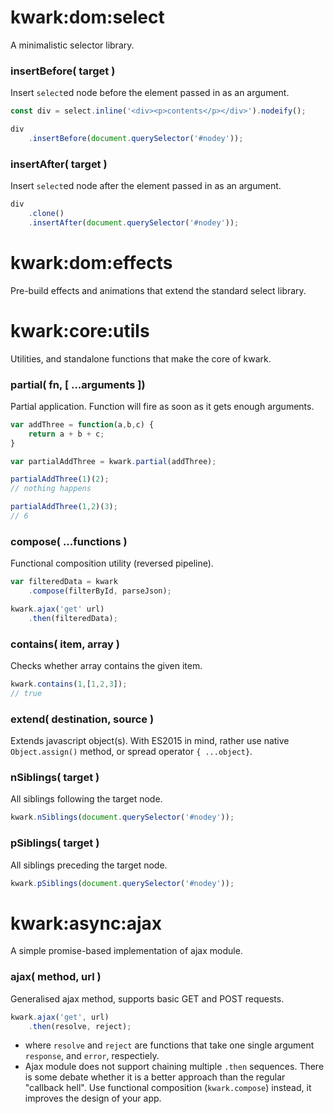 # kwark:dom:select

A minimalistic selector library.

### insertBefore( target )

Insert `select`ed node before the element passed in as an argument.


```javascript
const div = select.inline('<div><p>contents</p></div>').nodeify();

div
    .insertBefore(document.querySelector('#nodey'));
```

### insertAfter( target )

Insert `select`ed node after the element passed in as an argument.


```javascript
div
    .clone()
    .insertAfter(document.querySelector('#nodey'));
```

# kwark:dom:effects

Pre-build effects and animations that extend the standard select library.

# kwark:core:utils

Utilities, and standalone functions that make the core of kwark.

### partial( fn, [ ...arguments ])

Partial application. Function will fire as soon as it gets enough arguments.



```javascript
var addThree = function(a,b,c) {
    return a + b + c;
}

var partialAddThree = kwark.partial(addThree);

partialAddThree(1)(2);
// nothing happens

partialAddThree(1,2)(3);
// 6

```

### compose( ...functions )

Functional composition utility (reversed pipeline).


```javascript
var filteredData = kwark
    .compose(filterById, parseJson);

kwark.ajax('get' url)
    .then(filteredData);
```


### contains( item, array )

Checks whether array contains the given item.

```javascript
kwark.contains(1,[1,2,3]);
// true
```

### extend( destination, source )

Extends javascript object(s). With ES2015 in mind, rather use native `Object.assign()` method, or spread operator `{ ...object}`.

### nSiblings( target )

All siblings following the target node.

```javascript
kwark.nSiblings(document.querySelector('#nodey'));
```

### pSiblings( target )

All siblings preceding the target node.

```javascript
kwark.pSiblings(document.querySelector('#nodey'));
```

# kwark:async:ajax

A simple promise-based implementation of ajax module.  

### ajax( method, url )

Generalised ajax method, supports basic GET and POST requests.


```javascript
kwark.ajax('get', url)
    .then(resolve, reject);
```
-  where `resolve` and `reject` are functions that take one single argument `response`, and `error`, respectiely.
- Ajax module does not support chaining multiple `.then` sequences. There is some debate whether it is a better approach than the regular "callback hell". Use functional composition (`kwark.compose`) instead, it improves the design of your app.
